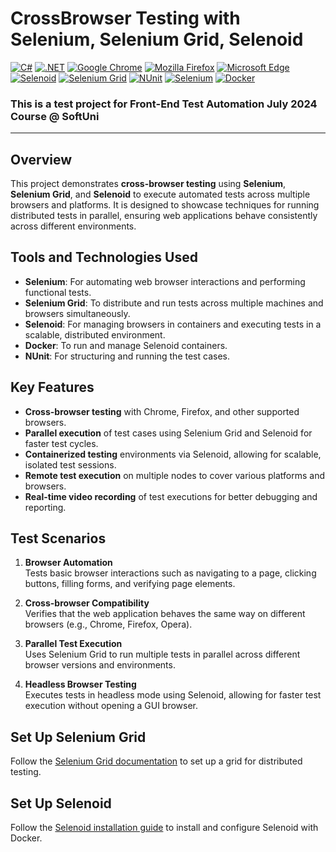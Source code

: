 # CrossBrowser Testing with Selenium, Selenium Grid, Selenoid
[![C#](https://img.shields.io/badge/Made%20with-C%23-239120.svg)](https://learn.microsoft.com/en-us/dotnet/csharp/)
[![.NET](https://img.shields.io/badge/.NET-5C2D91.svg)](https://dotnet.microsoft.com/)
[![Google Chrome](https://img.shields.io/badge/tested%20on-Google%20Chrome-4285F4.svg)](https://www.google.com/chrome/)
[![Mozilla Firefox](https://img.shields.io/badge/tested%20on-Mozilla%20Firefox-FF7139.svg)](https://www.mozilla.org/firefox/)
[![Microsoft Edge](https://img.shields.io/badge/tested%20on-Microsoft%20Edge-0078D7.svg)](https://www.microsoft.com/edge)
[![Selenoid](https://img.shields.io/badge/tested%20with-Selenoid-4B8BBE.svg)](https://aerokube.com/selenoid/)
[![Selenium Grid](https://img.shields.io/badge/tested%20with-Selenium%20Grid-43B02A.svg)](https://www.selenium.dev/documentation/grid/)
[![NUnit](https://img.shields.io/badge/tested%20with-NUnit-22B2B0.svg)](https://nunit.org/)
[![Selenium](https://img.shields.io/badge/tested%20with-Selenium-43B02A.svg)](https://www.selenium.dev/)
[![Docker](https://img.shields.io/badge/Powered%20by-Docker-2496ED.svg)](https://www.docker.com/)


### This is a test project for Front-End Test Automation July 2024 Course @ SoftUni
---
## Overview

This project demonstrates **cross-browser testing** using **Selenium**, **Selenium Grid**, and **Selenoid** to execute automated tests across multiple browsers and platforms. It is designed to showcase techniques for running distributed tests in parallel, ensuring web applications behave consistently across different environments.

## Tools and Technologies Used

- **Selenium**: For automating web browser interactions and performing functional tests.
- **Selenium Grid**: To distribute and run tests across multiple machines and browsers simultaneously.
- **Selenoid**: For managing browsers in containers and executing tests in a scalable, distributed environment.
- **Docker**: To run and manage Selenoid containers.
- **NUnit**: For structuring and running the test cases.

## Key Features

- **Cross-browser testing** with Chrome, Firefox, and other supported browsers.
- **Parallel execution** of test cases using Selenium Grid and Selenoid for faster test cycles.
- **Containerized testing** environments via Selenoid, allowing for scalable, isolated test sessions.
- **Remote test execution** on multiple nodes to cover various platforms and browsers.
- **Real-time video recording** of test executions for better debugging and reporting.


## Test Scenarios

1. **Browser Automation**  
   Tests basic browser interactions such as navigating to a page, clicking buttons, filling forms, and verifying page elements.
   
2. **Cross-browser Compatibility**  
   Verifies that the web application behaves the same way on different browsers (e.g., Chrome, Firefox, Opera).
   
3. **Parallel Test Execution**  
   Uses Selenium Grid to run multiple tests in parallel across different browser versions and environments.

4. **Headless Browser Testing**  
   Executes tests in headless mode using Selenoid, allowing for faster test execution without opening a GUI browser.
   
## Set Up Selenium Grid
Follow the [Selenium Grid documentation](https://www.selenium.dev/documentation/grid/) to set up a grid for distributed testing.

## Set Up Selenoid
Follow the [Selenoid installation guide](https://aerokube.com/selenoid/latest/) to install and configure Selenoid with Docker.

